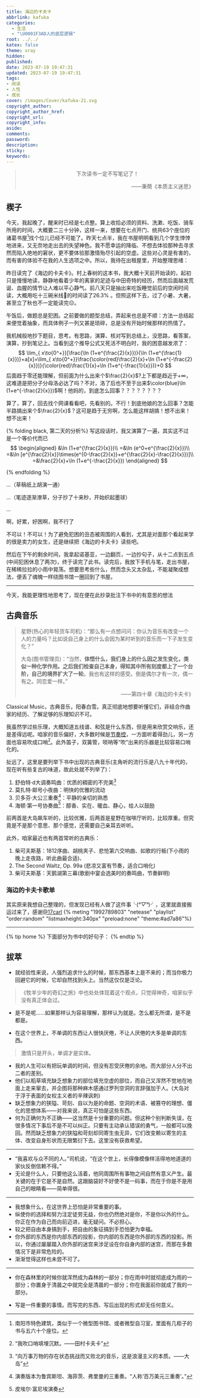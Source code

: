 ```yaml
---
title: 海边的卡夫卡
abbrlink: kafuka
categories:
  - 生活
  - "\U0001F3AD人的底层逻辑"
root: ../../
katex: false
theme: xray
hidden:
published:
date: 2023-07-19 19:47:31
updated: 2023-07-19 19:47:31
tags:
- 阅读
- 人性
- 成长
cover: /images/Cover/kafuka-21.svg
copyright_author:
copyright_author_href:
copyright_url:
copyright_info:
aside:
comments:
password:
description:
sticky:
keywords:
---
```


> <center>下次读书一定不写笔记了！</center>
> <p align="right">——秉蕳《本质主义迷思》</p>
## 楔子
今天，我起晚了，醒来时已经是七点整。算上收拾必须的资料、洗漱、吃饭、骑车所用的时间，大概要二三十分钟，这样一来，想要在七点开门、统共63个座位的诸葛书屋[^1]找个位儿已经不可能了。昨天七点半，我在书屋明明看到几个学生悻悻地进来，又无奈地走出去的失望神色。我不愿幸运的降临、不想去体验那种去寻求然而陷入绝地的窘状，更不要体验那激情殆尽引起的空虚。这些对心灵是有害的，而有害的体验不在我的人生选项之中。所以，我待在出租屋里，开始整理思绪：

昨日读完了《海边的卡夫卡》。村上春树的这本书，我大概十天前开始读的，起初只是慢慢地读，静静地看着少年的离家的足迹与中田奇特的经历，然而后面越发荒诞、血腥的情节让人难以平心静气。前八天只是抽出来吃饭睡觉前后的空闲时间读，大概用吃十三碗米线🍜的时间读了$26.3\%$ 。但照这样下去，过了小暑、大暑，甚至立了秋也不一定能读完😔。

午饭后，做题总是犯困。之前要做的题型总结，弄起来也总是不顺：方法一总结起来便觉着抽象，而具体例子一列又甚是琐碎，总是没有开始时候那样的热情了。

我机械般地抄下题目，思考。有思路，演算、核对写到总结上，没思路，看答案，演算，抄到笔记上。当看到这个推导公式又死活不明白时，我的困意越发浓了：
$$
\lim_{ x\to{0^+}}[\frac{\ln (1+e^{\frac{2}{x}})}{\ln (1+e^{\frac{1}{x}})}+a[x]=\lim_{ x\to{0^+}}\frac{\color{red}\frac{2}{x}+\ln (1+e^{-\frac{2}{x}})}{\color{red}\frac{1}{x}+\ln (1+e^{-\frac{1}{x}})}+0
$$
后面趋于零还能理解，但前面为什么出来个$\frac{2}{x}$?上下都是趋近于$+\infty$，这难道是把分子分母洛必达了吗？不对，洛了后也不至于出来$\color{blue}\ln (1+e^{-\frac{2}{x}})$啊！他妈的，到底怎么回事？？？？？？？？

算了，算了，回去找个网课看看吧，先看别的。不行！到底他娘的怎么回事？怎能半路搞出来个$\frac{2}{x}$？这可是趋于无穷啊，怎么能这样胡搞！想不出来！想不出来！


{% folding black, 第二天的分析%}
写这段话时，我又演算了一遍，其实这不过是一个等价代而已
$$
   \begin{aligned}
&\ln (1+e^{\frac{2}{x}})\\ 
=&\ln (e^0+e^{\frac{2}{x}})\\
=&\ln [e^{\frac{2}{x}}\times(e^{0-\frac{2}{x}}+e^{\frac{2}{x}-\frac{2}{x}})]\\
=&\frac{2}{x}+\ln (1+e^{-\frac{2}{x}})
   \end{aligned}
$$

{% endfolding %}


...（草稿纸上胡演一通）

...（笔迹逐渐潦草，分子抄了十来秒，开始织起墨球）

...

啊，好累，好困啊，我不行了

不可以！不可以！为了避免犯困的丑态被周围的人看到，尤其是对面那个看起来学的很是卖力的女生，还是继续把《海边的卡夫卡》读些吧。

然后在下午的剩余时间，我拿起诺基亚，一边翻页，一边抄句子，从十二点到五点(中间犯困休息了两次)，终于读完了此书。读完后，我放下手机与笔，走出书屋，在稀稀拉拉的小雨中晃荡。想要思考些什么，然而念头又太杂乱，不能凝聚成想法，便丢了魂魄一样绕图书馆一圈回到了书屋。

---
今天，我能更理性地思考了，现在便在此抄录批注下书中的有意思的想法

## 古典音乐
>    星野(热心的年轻货车司机)：“那么有一点想问问：你认为音乐有改变一个人的力量吗？比如说自己身上的什么会因为某时听到的音乐而一下子发生变化？”
>    
>    大岛(图书管理员)：“当然，**体悟什么，我们身上的什么因之发生变化，类似一种化学作用。之后我们检查自己本身，得知其中所有刻度都上了一个台阶，自己的境界扩大了一轮**。我也有这样的感受。倒是偶尔才有一次，偶一有之。同恋爱一样。”
>    <p align="right">——第四十章《海边的卡夫卡》</p>

Classical Music，古典音乐，阳春白雪。真正彻底地想要听懂它们，非结合作曲家的经历、了解足够的乐理知识不可。

我虽然学过些乐理，大概知道五线谱、和弦是什么东西，但是用来欣赏交响乐，还是差得远呢。咱家的音乐偏好，大多数时候是<u>节奏控</u>，一方面听着得劲儿，另一方面也容易吹成口哨[^5]。此外笛子，双簧管，唢呐等“吹”出来的乐器是比较容易口哨化的。

扯远了，这里是要列举下书中出现的古典音乐(主角听的流行乐是八九十年代的，现在听有些复古的味道，故此处就不列举了)：

1. 舒伯特·d大调奏鸣曲：优质的稠密的不完美[^4]
2. 莫扎特·邮号小夜曲：明快的优雅的流动
3. 贝多芬·大公三重奏[^2]：平静的亲切的熟悉
4. 海顿·第一号协奏曲[^3]：醇香、实在、暖血、静心，给人以鼓励

前两首是大岛飙车听的，比较优雅，后两首是星野在咖啡厅听的，比较厚重。但究竟是不是那个意思、那个感觉，还需要自己亲耳去听听。

此外，咱家最近也有两首常听的古典乐：
1. 柴可夫斯基：1812序曲、胡桃夹子、悲怆第六交响曲、如歌的行板(下小雨的晚上走夜路，听此曲最合适)、
2. The Second Waltz, Op. 99a (悲凉又富有节奏，适合口哨化)
3. 柴可夫斯基：天鹅湖第三幕(歌剧中宴会选美时的奏鸣曲，节奏鲜明)

### 海边的卡夫卡歌单
其实原来我想自己整理的，但发现已经有人做了这件事╰(*°▽°*)╯，这里就直接搬运过来了，感谢[@17carl](https://music.163.com/#/user/home?id=95645191)
{% meting "1992789803" "netease" "playlist" "order:random" "listmaxheight:340px" "preload:none" "theme:#ad7a86"%}

----
{% tip home %}
下面部分为书中的好句子：
{% endtip %}


## 拔萃
<!-- 贯穿全书的核心观点就是不完美，尤其是矛盾带来的不完美。不论是作者的奇幻经历、中田的人生还是大岛的身份，乃至书中提到的舒伯特的音乐都透露着这个观点。 -->


* 就经验性来说，人强烈追求什么的时候，那东西基本上是不来的；而当你极力回避它的时候，它却自然找到头上。当然这仅仅是泛论。
> 《牧羊少年的奇幻之旅》中也处处体现着这个观点，只觉得神奇，咱家似乎没有真正体会过。

* 是不是呢……如果那样认为容易理解，那样认为就是。怎么都无所谓，是不是都是。

* 在这个世界上，不单调的东西让人很快厌倦，不让人厌倦的大多是单调的东西。
> 激情只是开头，单调才是实体。


* 我的人生可以有把玩单调的时间，但没有忍受厌倦的余地。而大部分人分不出二者的差别。
* 他们以稻草填充缺乏想象力的部位填充空虚的部位，而自己又浑然不觉地在地面上走来窜去，并企图将那种麻木感通过罗列空洞的言辞强加于人。(大岛对于浮于表面的女权主义者的辛辣讽刺)
* 缺乏想象力的狭隘、苛刻、自以为是的命题、空洞的术语、被篡夺的理想、僵化的思想体系——对我来说，真正可怕是这些东西。
* 何为正确何为不正确——这当然是十分重要的问题。但这种个别判断失误，在很多情况下事后不是不可以纠正。只要有主动承认错误的勇气，一般都可以挽回。然而缺乏想象力的狭隘和苛刻却同寄生虫无异，它们改变赖以寄生的主体、改变自身形状而无限繁衍下去。这里没有获救希望。

---
*  “我喜欢与众不同的人。”司机说，“在这个世上，长得像模像样活得地地道道的家伙反倒信赖不得。”
* 无论是什么人，只要他这么活着，他同周围所有事物之间自然有意义产生。最关键的在于它是不是自然。这跟脑袋好不好使不是一码事，而在于你是不是用自己的眼睛看——简单得很。

---
* 我想象什么，在这世界上恐怕是非常重要的事。
* 纵使你的选择和努力注定徒劳无益，你也仍然绝对是你，不是你以外的什么。你正在作为自己而向前迈进，毫无疑问。不必担心。
* 较之把自由本身搞到手，把自由的象征搞到手恐怕更为幸福。
* 你外部的东西是你内部东西的投影，你内部的东西是你外部的东西的投影。所以，你通过屡屡踏入你外部的迷宫来涉足设在你自身内部的迷宫，而那在多数情况下是非常危险的。
* 渐渐觉得这样也未尝不可了。

---
* 你在森林里的时候你就浑然成为森林的一部分；你在雨中时就彻底成为雨的一部分；你置身于清晨之中就完全是清晨的一部分；你在我面前你就成了我的一部分。



* 写是一件重要的事情。而写完的东西、写后出现的形式却无任何意义。

[^1]: 南阳市特色建筑，类似于一个微型图书馆、或者微型自习室，里面有几柜子的书与五六十个座位。
[^2]: 演奏版本为鲁宾斯坦、海菲茨、弗里曼的三重奏。“人称‘百万美元三重奏’。”
[^3]: 皮埃尔·富尼埃演奏
[^4]: “向万事万物的存在状态挑战而又败北的音乐，这是浪漫主义的本质。——大岛”
[^5]:  “我吹口哨填埋沉默。——田村卡夫卡”